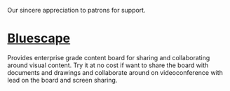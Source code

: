 Our sincere appreciation to patrons for support. 

# [Bluescape](https://bluescape.com)
Provides enterprise grade content board for sharing and collaborating around visual content. 
Try it at no cost if want to share the board with documents and drawings and collaborate around on videoconference with lead on the board and screen sharing.


